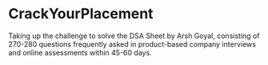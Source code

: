 # CrackYourPlacement

Taking up the challenge to solve the DSA Sheet by Arsh Goyal, consisting of 270-280 questions frequently asked in product-based company interviews and online assessments within 45-60 days.
